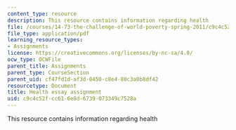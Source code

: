```yaml
---
content_type: resource
description: This resource contains information regarding health
file: /courses/14-73-the-challenge-of-world-poverty-spring-2011/c9c4c52fcc616e8d6739073349c7528a_MIT14_73S11_health.pdf
file_type: application/pdf
learning_resource_types:
- Assignments
license: https://creativecommons.org/licenses/by-nc-sa/4.0/
ocw_type: OCWFile
parent_title: Assignments
parent_type: CourseSection
parent_uid: cf47fd1d-af3d-0450-c8e4-80c3a0b8df42
resourcetype: Document
title: Health essay assignment
uid: c9c4c52f-cc61-6e8d-6739-073349c7528a
---
```

This resource contains information regarding health